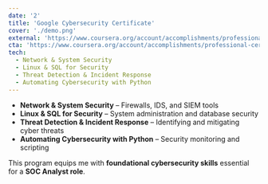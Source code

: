 ```yaml
---
date: '2'
title: 'Google Cybersecurity Certificate'
cover: './demo.png'
external: 'https://www.coursera.org/account/accomplishments/professional-cert/X2I5115AOAU4'
cta: 'https://www.coursera.org/account/accomplishments/professional-cert/X2I5115AOAU4'
tech:
  - Network & System Security
  - Linux & SQL for Security
  - Threat Detection & Incident Response
  - Automating Cybersecurity with Python
---
```


- **Network & System Security** – Firewalls, IDS, and SIEM tools
- **Linux & SQL for Security** – System administration and database security
- **Threat Detection & Incident Response** – Identifying and mitigating cyber threats
- **Automating Cybersecurity with Python** – Security monitoring and scripting

This program equips me with **foundational cybersecurity skills** essential for a **SOC Analyst role**.
